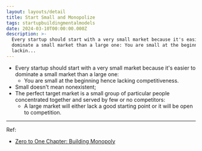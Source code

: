 ```yaml
---
layout: layouts/detail
title: Start Small and Monopolize
tags: startupbuildingmentalmodels
date: 2024-03-10T00:00:00.000Z
description: >-
  Every startup should start with a very small market because it's easier to
  dominate a small market than a large one: You are small at the beginning hence
  lackin...
---
```

* Every startup should start with a very small market because it's easier to dominate a small market than a large one: 
  * You are small at the beginning hence lacking competitiveness. 
* Small doesn't mean nonexistent; 
* The perfect target market is a small group of particular people concentrated together and served by few or no competitors: 
  * A large market will either lack a good starting point or it will be open to competition. 

---

Ref:
- <a href="https://www.amazon.com/Zero-One-Notes-Startups-Future/dp/0804139296" target="_blank">Zero to One Chapter: Building Monopoly</a>
